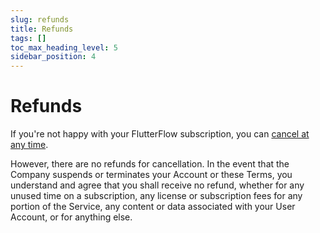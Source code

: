 ```yaml
---
slug: refunds
title: Refunds
tags: []
toc_max_heading_level: 5
sidebar_position: 4
---
```



# Refunds
If you're not happy with your FlutterFlow subscription, you can [cancel at any time](subscriptions/subscriptions.md#cancel-my-plan).

However, there are no refunds for cancellation. In the event that the Company suspends or terminates your Account or these Terms, you understand and agree that you shall receive no refund, whether for any unused time on a subscription, any license or subscription fees for any portion of the Service, any content or data associated with your User Account, or for anything else.